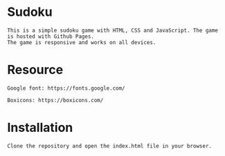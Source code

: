# Sudoku

    This is a simple sudoku game with HTML, CSS and JavaScript. The game is hosted with Github Pages. 
    The game is responsive and works on all devices.

# Resource

    Google font: https://fonts.google.com/

    Boxicons: https://boxicons.com/

# Installation

    Clone the repository and open the index.html file in your browser.
